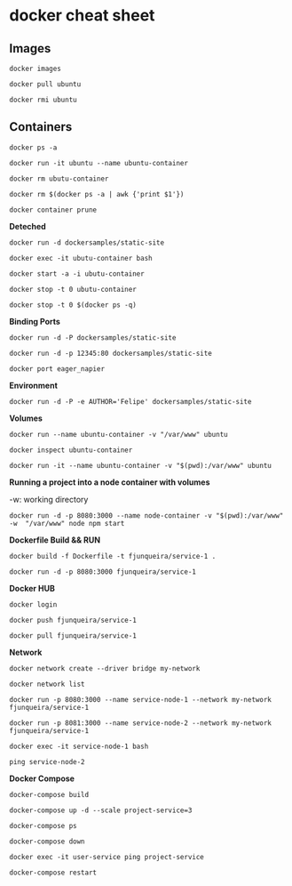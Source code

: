 # docker cheat sheet

## Images

`docker images`

`docker pull ubuntu`

`docker rmi ubuntu`

## Containers

`docker ps -a`

`docker run -it ubuntu --name ubuntu-container`

`docker rm ubutu-container`

`docker rm $(docker ps -a | awk {'print $1'})`

`docker container prune`

**Deteched**

`docker run -d dockersamples/static-site`

`docker exec -it ubutu-container bash`

`docker start -a -i ubutu-container`

`docker stop -t 0 ubutu-container`

`docker stop -t 0 $(docker ps -q)`

**Binding Ports**

`docker run -d -P dockersamples/static-site`

`docker run -d -p 12345:80 dockersamples/static-site`

`docker port eager_napier`

**Environment**

`docker run -d -P -e AUTHOR='Felipe' dockersamples/static-site`

**Volumes**

`docker run --name ubuntu-container -v "/var/www" ubuntu`

`docker inspect ubuntu-container`

`docker run -it --name ubuntu-container -v "$(pwd):/var/www" ubuntu`

**Running a project into a node container with volumes**

-w: working directory

`docker run -d -p 8080:3000 --name node-container -v "$(pwd):/var/www" -w  "/var/www" node npm start`

**Dockerfile Build && RUN**

`docker build -f Dockerfile -t fjunqueira/service-1 .`

`docker run -d -p 8080:3000 fjunqueira/service-1`

**Docker HUB**

`docker login`

`docker push fjunqueira/service-1`

`docker pull fjunqueira/service-1`

**Network**

`docker network create --driver bridge my-network`

`docker network list`

`docker run -p 8080:3000 --name service-node-1 --network my-network fjunqueira/service-1`

`docker run -p 8081:3000 --name service-node-2 --network my-network fjunqueira/service-1`

`docker exec -it service-node-1 bash`

`ping service-node-2`


**Docker Compose**

`docker-compose build`

`docker-compose up -d --scale project-service=3`

`docker-compose ps`

`docker-compose down`

`docker exec -it user-service ping project-service`

`docker-compose restart`